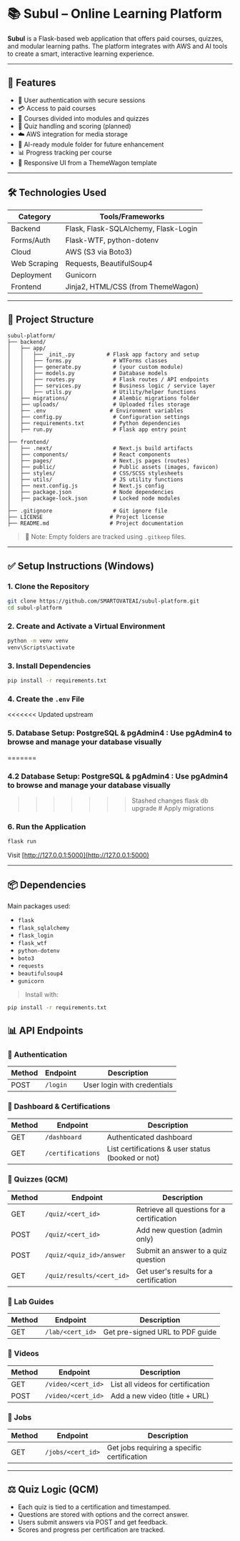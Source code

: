# 📚 Subul – Online Learning Platform

**Subul** is a Flask-based web application that offers paid courses, quizzes, and modular learning paths. The platform integrates with AWS and AI tools to create a smart, interactive learning experience.

---

## 🚀 Features

- 🔐 User authentication with secure sessions
- 💳 Access to paid courses
- 🧩 Courses divided into modules and quizzes
- 📝 Quiz handling and scoring (planned)
- ☁️ AWS integration for media storage
- 🤖 AI-ready module folder for future enhancement
- 📊 Progress tracking per course
- 📱 Responsive UI from a ThemeWagon template

---

## 🛠️ Technologies Used

| Category     | Tools/Frameworks                           |
|--------------|---------------------------------------------|
| Backend      | Flask, Flask-SQLAlchemy, Flask-Login        |
| Forms/Auth   | Flask-WTF, python-dotenv                    |
| Cloud        | AWS (S3 via Boto3)                          |
| Web Scraping | Requests, BeautifulSoup4                    |
| Deployment   | Gunicorn                                    |
| Frontend     | Jinja2, HTML/CSS (from ThemeWagon)          |

---

## 📁 Project Structure

```
subul-platform/
├── backend/
│   ├── app/
│   │   ├── _init_.py          # Flask app factory and setup
│   │   ├── forms.py             # WTForms classes
│   │   ├── generate.py          # (your custom module)
│   │   ├── models.py            # Database models
│   │   ├── routes.py            # Flask routes / API endpoints
│   │   ├── services.py          # Business logic / service layer
│   │   ├── utils.py             # Utility/helper functions
│   ├── migrations/              # Alembic migrations folder
│   ├── uploads/                 # Uploaded files storage
│   ├── .env                    # Environment variables
│   ├── config.py                # Configuration settings
│   ├── requirements.txt         # Python dependencies
│   ├── run.py                   # Flask app entry point
│
├── frontend/
│   ├── .next/                   # Next.js build artifacts
│   ├── components/              # React components
│   ├── pages/                   # Next.js pages (routes)
│   ├── public/                  # Public assets (images, favicon)
│   ├── styles/                  # CSS/SCSS stylesheets
│   ├── utils/                   # JS utility functions
│   ├── next.config.js           # Next.js config
│   ├── package.json             # Node dependencies
│   ├── package-lock.json        # Locked node modules
│
├── .gitignore                   # Git ignore file
├── LICENSE                     # Project license
├── README.md                   # Project documentation
```

> 🔹 Note: Empty folders are tracked using `.gitkeep` files.

---

## ✅ Setup Instructions (Windows)

### 1. Clone the Repository

```bash
git clone https://github.com/SMARTOVATEAI/subul-platform.git
cd subul-platform
```

### 2. Create and Activate a Virtual Environment

```bash
python -m venv venv
venv\Scripts\activate
```

### 3. Install Dependencies

```bash
pip install -r requirements.txt
```

### 4. Create the `.env` File

<<<<<<< Updated upstream
### 5. Database Setup: PostgreSQL & pgAdmin4 : Use pgAdmin4 to browse and manage your database visually
=======




### 4.2 Database Setup: PostgreSQL & pgAdmin4 : Use pgAdmin4 to browse and manage your database visually
>>>>>>> Stashed changes
flask db upgrade       # Apply migrations

### 6. Run the Application

```bash
flask run
```

Visit [http://127.0.0.1:5000](http://127.0.0.1:5000)

---

## 📦 Dependencies

Main packages used:

- `flask`
- `flask_sqlalchemy`
- `flask_login`
- `flask_wtf`
- `python-dotenv`
- `boto3`
- `requests`
- `beautifulsoup4`
- `gunicorn`

> Install with:
```bash
pip install -r requirements.txt
```

## 📊 API Endpoints

### 🔐 Authentication

| Method | Endpoint | Description                 |
| ------ | -------- | --------------------------- |
| POST   | `/login` | User login with credentials |

### 📅 Dashboard & Certifications

| Method | Endpoint          | Description                                       |
| ------ | ----------------- | ------------------------------------------------- |
| GET    | `/dashboard`      | Authenticated dashboard                           |
| GET    | `/certifications` | List certifications & user status (booked or not) |

### 🔢 Quizzes (QCM)

| Method | Endpoint                  | Description                                |
| ------ | ------------------------- | ------------------------------------------ |
| GET    | `/quiz/<cert_id>`         | Retrieve all questions for a certification |
| POST   | `/quiz/<cert_id>`         | Add new question (admin only)              |
| POST   | `/quiz/<quiz_id>/answer`  | Submit an answer to a quiz question        |
| GET    | `/quiz/results/<cert_id>` | Get user's results for a certification     |

### 📄 Lab Guides

| Method | Endpoint         | Description                     |
| ------ | ---------------- | ------------------------------- |
| GET    | `/lab/<cert_id>` | Get pre-signed URL to PDF guide |

### 🎥 Videos

| Method | Endpoint           | Description                       |
| ------ | ------------------ | --------------------------------- |
| GET    | `/video/<cert_id>` | List all videos for certification |
| POST   | `/video/<cert_id>` | Add a new video (title + URL)     |

### 💼 Jobs

| Method | Endpoint          | Description                                 |
| ------ | ----------------- | ------------------------------------------- |
| GET    | `/jobs/<cert_id>` | Get jobs requiring a specific certification |

---

## ⚖️ Quiz Logic (QCM)

- Each quiz is tied to a certification and timestamped.
- Questions are stored with options and the correct answer.
- Users submit answers via POST and get feedback.
- Scores and progress per certification are tracked.